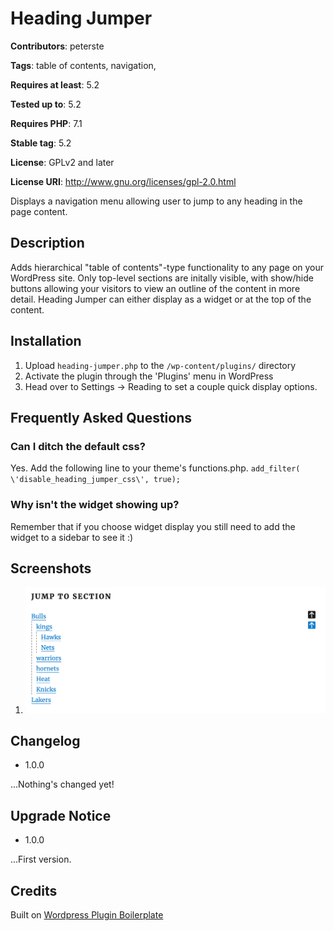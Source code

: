 # Heading Jumper

**Contributors**: peterste  

**Tags**: table of contents, navigation,

**Requires at least**: 5.2

**Tested up to**: 5.2

**Requires PHP**: 7.1

**Stable tag**: 5.2

**License**: GPLv2 and later

**License URI**: http://www.gnu.org/licenses/gpl-2.0.html

Displays a navigation menu allowing user to jump to any heading in the page content.

## Description
Adds hierarchical \"table of contents\"-type functionality to any page on your WordPress site. Only top-level sections are initally visible, with show/hide buttons allowing your visitors to view an outline of the content in more detail. Heading Jumper can either display as a widget or at the top of the content.

## Installation
1. Upload `heading-jumper.php` to the `/wp-content/plugins/` directory
2. Activate the plugin through the \'Plugins\' menu in WordPress
3. Head over to Settings -> Reading to set a couple quick display options.

## Frequently Asked Questions
### Can I ditch the default css?
Yes. Add the following line to your theme\'s functions.php.
    `add_filter( \'disable_heading_jumper_css\', true);`

### Why isn\'t the widget showing up?
Remember that if you choose widget display you still need to add the widget to a sidebar to see it :)
## Screenshots
1. ![Heading Jumper on a page.](./heading-jumper-screenshot.png "Heading Jumper")

## Changelog
* 1.0.0 

...Nothing\'s changed yet!

## Upgrade Notice
* 1.0.0

...First version.

## Credits
Built on [Wordpress Plugin Boilerplate](http://wppb.io/, "wordpress plugin boilerplate")
